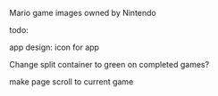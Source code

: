 Mario game images owned by Nintendo

todo:

app design:
icon for app

Change split container to green on completed games?

make page scroll to current game